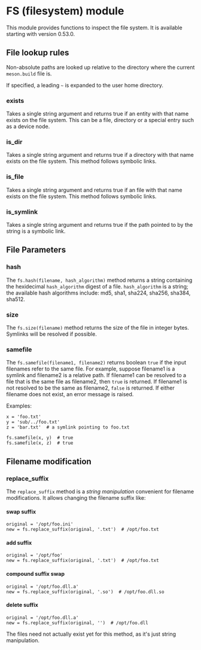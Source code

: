 # FS (filesystem) module

This module provides functions to inspect the file system. It is
available starting with version 0.53.0.

## File lookup rules

Non-absolute paths are looked up relative to the directory where the
current `meson.build` file is.

If specified, a leading `~` is expanded to the user home directory.

### exists

Takes a single string argument and returns true if an entity with that
name exists on the file system. This can be a file, directory or a
special entry such as a device node.

### is_dir

Takes a single string argument and returns true if a directory with
that name exists on the file system. This method follows symbolic
links.

### is_file

Takes a single string argument and returns true if an file with that
name exists on the file system. This method follows symbolic links.

### is_symlink

Takes a single string argument and returns true if the path pointed to
by the string is a symbolic link.

## File Parameters

### hash

The `fs.hash(filename, hash_algorithm)` method returns a string containing
the hexidecimal `hash_algorithm` digest of a file.
`hash_algorithm` is a string; the available hash algorithms include:
md5, sha1, sha224, sha256, sha384, sha512.

### size

The `fs.size(filename)` method returns the size of the file in integer bytes.
Symlinks will be resolved if possible.

### samefile

The `fs.samefile(filename1, filename2)` returns boolean `true` if the input filenames refer to the same file.
For example, suppose filename1 is a symlink and filename2 is a relative path.
If filename1 can be resolved to a file that is the same file as filename2, then `true` is returned.
If filename1 is not resolved to be the same as filename2, `false` is returned.
If either filename does not exist, an error message is raised.

Examples:

```meson
x = 'foo.txt'
y = 'sub/../foo.txt'
z = 'bar.txt'  # a symlink pointing to foo.txt

fs.samefile(x, y)  # true
fs.samefile(x, z)  # true
```


## Filename modification

### replace_suffix

The `replace_suffix` method is a *string manipulation* convenient for filename modifications.
It allows changing the filename suffix like:

#### swap suffix

```meson
original = '/opt/foo.ini'
new = fs.replace_suffix(original, '.txt')  # /opt/foo.txt
```

#### add suffix

```meson
original = '/opt/foo'
new = fs.replace_suffix(original, '.txt')  # /opt/foo.txt
```

#### compound suffix swap

```meson
original = '/opt/foo.dll.a'
new = fs.replace_suffix(original, '.so')  # /opt/foo.dll.so
```

#### delete suffix

```meson
original = '/opt/foo.dll.a'
new = fs.replace_suffix(original, '')  # /opt/foo.dll
```

The files need not actually exist yet for this method, as it's just string manipulation.